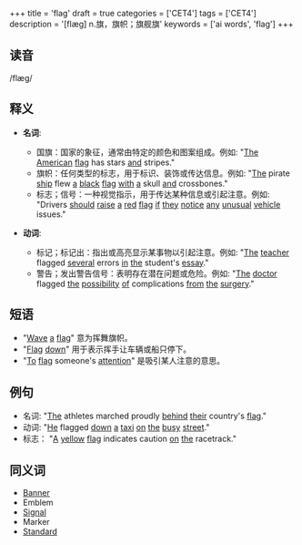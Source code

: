 +++
title = 'flag'
draft = true
categories = ['CET4']
tags = ['CET4']
description = '[flæg] n.旗，旗帜；旗舰旗'
keywords = ['ai words', 'flag']
+++

## 读音
/flæɡ/

## 释义
- **名词**:
  - 国旗：国家的象征，通常由特定的颜色和图案组成。例如: "[The](/zh/post/the/) [American](/zh/post/american/) [flag](/zh/post/flag/) has stars [and](/zh/post/and/) stripes."
  - 旗帜：任何类型的标志，用于标识、装饰或传达信息。例如: "[The](/zh/post/the/) pirate [ship](/zh/post/ship/) flew [a](/zh/post/a/) [black](/zh/post/black/) [flag](/zh/post/flag/) [with](/zh/post/with/) [a](/zh/post/a/) skull [and](/zh/post/and/) crossbones."
  - 标志；信号：一种视觉指示，用于传达某种信息或引起注意。例如: "Drivers [should](/zh/post/should/) [raise](/zh/post/raise/) [a](/zh/post/a/) [red](/zh/post/red/) [flag](/zh/post/flag/) [if](/zh/post/if/) [they](/zh/post/they/) [notice](/zh/post/notice/) [any](/zh/post/any/) [unusual](/zh/post/unusual/) [vehicle](/zh/post/vehicle/) issues."

- **动词**:
  - 标记；标记出：指出或高亮显示某事物以引起注意。例如: "[The](/zh/post/the/) [teacher](/zh/post/teacher/) flagged [several](/zh/post/several/) errors [in](/zh/post/in/) [the](/zh/post/the/) student's [essay](/zh/post/essay/)."
  - 警告；发出警告信号：表明存在潜在问题或危险。例如: "[The](/zh/post/the/) [doctor](/zh/post/doctor/) flagged [the](/zh/post/the/) [possibility](/zh/post/possibility/) [of](/zh/post/of/) complications [from](/zh/post/from/) [the](/zh/post/the/) [surgery](/zh/post/surgery/)."

## 短语
- "[Wave](/zh/post/wave/) [a](/zh/post/a/) [flag](/zh/post/flag/)" 意为挥舞旗帜。
- "[Flag](/zh/post/flag/) [down](/zh/post/down/)" 用于表示挥手让车辆或船只停下。
- "[To](/zh/post/to/) [flag](/zh/post/flag/) someone's [attention](/zh/post/attention/)" 是吸引某人注意的意思。

## 例句
- 名词: "[The](/zh/post/the/) athletes marched proudly [behind](/zh/post/behind/) [their](/zh/post/their/) country's [flag](/zh/post/flag/)."
- 动词: "[He](/zh/post/he/) flagged [down](/zh/post/down/) [a](/zh/post/a/) [taxi](/zh/post/taxi/) [on](/zh/post/on/) [the](/zh/post/the/) [busy](/zh/post/busy/) [street](/zh/post/street/)."
- 标志： "[A](/zh/post/a/) [yellow](/zh/post/yellow/) [flag](/zh/post/flag/) indicates caution [on](/zh/post/on/) [the](/zh/post/the/) racetrack."

## 同义词
- [Banner](/zh/post/banner/)
- Emblem
- [Signal](/zh/post/signal/)
- Marker
- [Standard](/zh/post/standard/)
